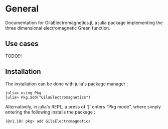 # General

Documentation for GilaElectromagnetics.jl, a julia package implementing the three dimensional electromagnetic Green function.

## Use cases

TODO!!!

## Installation

The installation can be done with julia's package manager :

```julia-repl
julia> using Pkg
julia> Pkg.add("GilaElectromagnetics")
```

Alternatively, in julia's REPL, a press of ']' enters "Pkg mode", where simply entering the following installs the package :

```
(@v1.10) pkg> add GilaElectromagnetics
```
